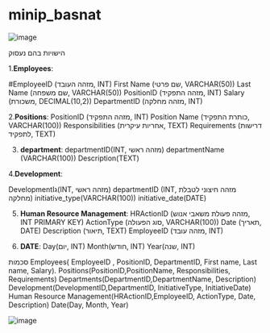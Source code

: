 # minip_basnat
![image](https://github.com/noam-ben-lulu/minip_basnat/assets/169597958/1671315a-0c3a-4259-ab17-1f6385f1149f)

הישויות בהם נעסוק

1.**Employees**:

#EmployeeID (מזהה העובד, INT)
First Name (שם פרטי, VARCHAR(50))
Last Name (שם משפחה, VARCHAR(50))
PositionID (מזהה התפקיד, INT)
Salary (משכורת, DECIMAL(10,2))
DepartmentID (מזהה מחלקה, INT)

2.**Positions**:
PositionID (מזהה התפקיד, INT)
Position Name (כותרת התפקיד, VARCHAR(100))
Responsibilities (אחריות עיקרית, TEXT)
Requirements (דרישות לתפקיד, TEXT)

3. **department**:
departmentID(INT, מזהה ראשי)
departmentName (VARCHAR(100))
Description(TEXT)

4.**Development**:   

 DevelopmentIג(INT, מזהה ראשי)
 departmentID (INT, מזהה חיצוני לטבלת מחלקה)
initiative_type(VARCHAR(100))
initiative_date(DATE)


5. **Human Resource Management**:
HRActionID (מזהה פעולת משאבי אנוש, INT PRIMARY KEY)
ActionType (סוג הפעולה, VARCHAR(100))
Date (תאריך, DATE)
Description (תיאור, TEXT)
EmployeeID (מזהה עובד, INT)


6. **DATE**: 
Day(יום, INT)
Month(חודש, INT)
Year(שנה, INT)




סכמות
Employees( EmployeeID , PositionID, DepartmentID, First name, Last name, Salary).
Positions(PositionID,PositionName, Responsibilities, Requirements)
Departments(DepartmentID,DepartmentName, Description)
Development(DevelopmentID,DepartmentID, InitiativeType, InitiativeDate)
Human Resource Management(HRActionID,EmployeeID, ActionType, Date, Description)
Date(Day, Month, Year)




![image](https://github.com/noam-ben-lulu/minip_basnat/assets/169597958/c0914acb-f31a-4e6f-a551-401d7c8c53b5)
